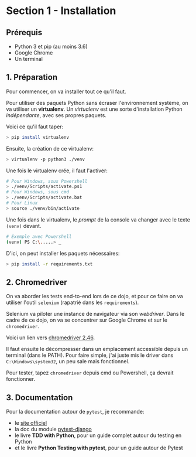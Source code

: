 # Section 1 - Installation

## Prérequis

- Python 3 et pip (au moins 3.6)
- Google Chrome
- Un terminal

## 1. Préparation

Pour commencer, on va installer tout ce qu'il faut.

Pour utiliser des paquets Python sans écraser l'environnement système, on va utiliser un **virtualenv**.
Un *virtualenv* est une sorte d'installation Python *indépendante*, avec ses propres paquets.

Voici ce qu'il faut taper:

```bash
> pip install virtualenv
```

Ensuite, la création de ce virtualenv:

```bash
> virtualenv -p python3 ./venv
```

Une fois le virtualenv crée, il faut l'activer:

```bash
# Pour Windows, sous Powershell
> ./venv/Scripts/activate.ps1
# Pour Windows, sous cmd
> ./venv/Scripts/activate.bat
# Pour Linux
> source ./venv/bin/activate
```

Une fois dans le virtualenv, le *prompt* de la console va changer avec le texte `(venv)` devant.

```bash
# Exemple avec Powershell
(venv) PS C:\.....> _
```

D'ici, on peut installer les paquets nécessaires:

```bash
> pip install -r requirements.txt
```

## 2. Chromedriver

On va aborder les tests end-to-end lors de ce dojo, et pour ce faire on va utiliser l'outil `selenium` (rapatrié dans les `requirements`).

Selenium va piloter une instance de navigateur via son *webdriver*. Dans le cadre de ce dojo, on va se concentrer sur Google Chrome et sur le `chromedriver`.

Voici un lien vers [chromedriver 2.46](https://chromedriver.storage.googleapis.com/2.46/chromedriver_win32.zip).

Il faut ensuite le décompresser dans un emplacement accessible depuis un terminal (dans le PATH). Pour faire simple, j'ai juste mis le driver dans `C:\Windows\system32`, un peu sale mais fonctionnel.

Pour tester, tapez `chromedriver` depuis cmd ou Powershell, ça devrait fonctionner.

## 3. Documentation

Pour la documentation autour de `pytest`, je recommande:

- le [site officiel](https://docs.pytest.org/en/latest/getting-started.html)
- la doc du module [pytest-django](https://pytest-django.readthedocs.io/en/latest/)
- le livre **TDD with Python**, pour un guide complet autour du testing en Python
- et le livre **Python Testing with pytest**, pour un guide autour de Pytest
